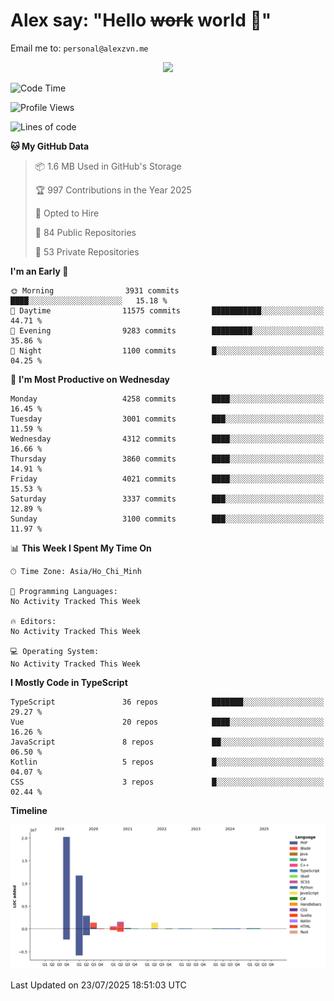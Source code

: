 # Alex say: "Hello ~~work~~ world 🐾"
Email me to: `personal@alexzvn.me`


<p align=center>
  <a href="https://skillicons.dev">
    <img src="https://skillicons.dev/icons?i=ts,js,php,nodejs,bun,vue,nuxt,react,svelte,tauri,laravel,rust,mongodb,docker,electron,redis,rabbitmq,tailwind,git,cloudflare,elysia,mysql,nginx,rollupjs,sentry,ubuntu,yarn,html,css,vite" />
  </a>
</p>

<!--START_SECTION:waka-->
![Code Time](http://img.shields.io/badge/Code%20Time-1%2C066%20hrs%2055%20mins-blue)

![Profile Views](http://img.shields.io/badge/Profile%20Views-1-blue)

![Lines of code](https://img.shields.io/badge/From%20Hello%20World%20I%27ve%20Written-40.9%20million%20lines%20of%20code-blue)

**🐱 My GitHub Data** 

> 📦 1.6 MB Used in GitHub's Storage 
 > 
> 🏆 997 Contributions in the Year 2025
 > 
> 💼 Opted to Hire
 > 
> 📜 84 Public Repositories 
 > 
> 🔑 53 Private Repositories 
 > 
**I'm an Early 🐤** 

```text
🌞 Morning                3931 commits        ████░░░░░░░░░░░░░░░░░░░░░   15.18 % 
🌆 Daytime                11575 commits       ███████████░░░░░░░░░░░░░░   44.71 % 
🌃 Evening                9283 commits        █████████░░░░░░░░░░░░░░░░   35.86 % 
🌙 Night                  1100 commits        █░░░░░░░░░░░░░░░░░░░░░░░░   04.25 % 
```
📅 **I'm Most Productive on Wednesday** 

```text
Monday                   4258 commits        ████░░░░░░░░░░░░░░░░░░░░░   16.45 % 
Tuesday                  3001 commits        ███░░░░░░░░░░░░░░░░░░░░░░   11.59 % 
Wednesday                4312 commits        ████░░░░░░░░░░░░░░░░░░░░░   16.66 % 
Thursday                 3860 commits        ████░░░░░░░░░░░░░░░░░░░░░   14.91 % 
Friday                   4021 commits        ████░░░░░░░░░░░░░░░░░░░░░   15.53 % 
Saturday                 3337 commits        ███░░░░░░░░░░░░░░░░░░░░░░   12.89 % 
Sunday                   3100 commits        ███░░░░░░░░░░░░░░░░░░░░░░   11.97 % 
```


📊 **This Week I Spent My Time On** 

```text
🕑︎ Time Zone: Asia/Ho_Chi_Minh

💬 Programming Languages: 
No Activity Tracked This Week

🔥 Editors: 
No Activity Tracked This Week

💻 Operating System: 
No Activity Tracked This Week
```

**I Mostly Code in TypeScript** 

```text
TypeScript               36 repos            ███████░░░░░░░░░░░░░░░░░░   29.27 % 
Vue                      20 repos            ████░░░░░░░░░░░░░░░░░░░░░   16.26 % 
JavaScript               8 repos             ██░░░░░░░░░░░░░░░░░░░░░░░   06.50 % 
Kotlin                   5 repos             █░░░░░░░░░░░░░░░░░░░░░░░░   04.07 % 
CSS                      3 repos             █░░░░░░░░░░░░░░░░░░░░░░░░   02.44 % 
```



**Timeline**

![Lines of Code chart](https://raw.githubusercontent.com/alexzvn/alexzvn/main/assets/bar_graph.png)


 Last Updated on 23/07/2025 18:51:03 UTC
<!--END_SECTION:waka-->
